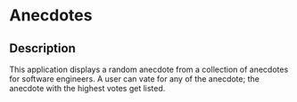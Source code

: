 # Anecdotes
## Description

This application displays a random anecdote from a collection of anecdotes for software engineers. A user can vate for any of the anecdote; the anecdote with the highest votes get listed.